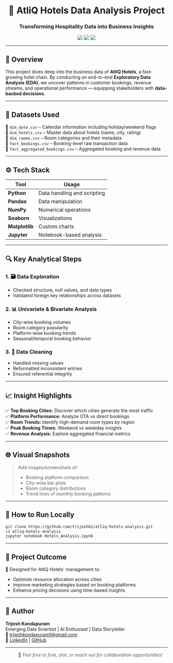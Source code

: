 
<h1 align="center">🏨 AtliQ Hotels Data Analysis Project</h1>
<h3 align="center">Transforming Hospitality Data into Business Insights</h3>

<p align="center">
  <img src="https://img.shields.io/badge/EDA-Pandas-blue?style=for-the-badge&logo=pandas">
  <img src="https://img.shields.io/badge/Visualization-Seaborn-orange?style=for-the-badge&logo=python">
  <img src="https://img.shields.io/badge/Status-Completed-brightgreen?style=for-the-badge">
</p>

---

## 📌 Overview

This project dives deep into the business data of **AtliQ Hotels**, a fast-growing hotel chain. By conducting an end-to-end **Exploratory Data Analysis (EDA)**, we uncover patterns in customer bookings, revenue streams, and operational performance — equipping stakeholders with **data-backed decisions**.

---

## 🧾 Datasets Used

📂 `dim_date.csv` – Calendar information including holiday/weekend flags  
📂 `dim_hotels.csv` – Master data about hotels (name, city, rating)  
📂 `dim_rooms.csv` – Room categories and their metadata  
📂 `fact_bookings.csv` – Booking-level raw transaction data  
📂 `fact_aggregated_bookings.csv` – Aggregated booking and revenue data  

---

## ⚙️ Tech Stack

| Tool         | Usage                        |
|--------------|------------------------------|
| **Python**   | Data handling and scripting  |
| **Pandas**   | Data manipulation            |
| **NumPy**    | Numerical operations         |
| **Seaborn**  | Visualizations               |
| **Matplotlib** | Custom charts              |
| **Jupyter**  | Notebook-based analysis      |

---

## 🔍 Key Analytical Steps

### 1. 🗃 Data Exploration
- Checked structure, null values, and data types
- Validated foreign key relationships across datasets

### 2. 📊 Univariate & Bivariate Analysis
- City-wise booking volumes
- Room category popularity
- Platform-wise booking trends
- Seasonal/temporal booking behavior

### 3. 🧹 Data Cleaning
- Handled missing values
- Reformatted inconsistent entries
- Ensured referential integrity

---

## 📈 Insight Highlights

✅ **Top Booking Cities:** Discover which cities generate the most traffic  
✅ **Platform Performance:** Analyze OTA vs direct bookings  
✅ **Room Trends:** Identify high-demand room types by region  
✅ **Peak Booking Times:** Weekend vs weekday insights  
✅ **Revenue Analysis:** Explore aggregated financial metrics

---

## 🌐 Visual Snapshots

> Add images/screenshots of:
> - Booking platform comparison
> - City-wise bar plots
> - Room category distributions
> - Trend lines of monthly booking patterns

---

## 🚀 How to Run Locally

```bash
git clone https://github.com/trijesh61/atliq-hotels-analysis.git
cd atliq-hotels-analysis
jupyter notebook Hotels_Analysis.ipynb
```

---

## 💼 Project Outcome

📌 Designed for AtliQ Hotels' management to:
- Optimize resource allocation across cities
- Improve marketing strategies based on booking platforms
- Enhance pricing decisions using time-based insights

---

## 👤 Author

**Trijesh Kondapuram**  
Emerging Data Scientist | AI Enthusiast | Data Storyteller  
📧 trijeshkondapuram1@gmail.com  
🔗 [LinkedIn](https://linkedin.com/in/trijesh-kondapuram) | [GitHub](https://github.com/trijesh61)

---

> 📝 *Feel free to fork, star, or reach out for collaboration opportunities!*
